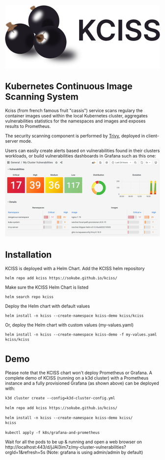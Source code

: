 ![Test](img/cassis.png)
# Kubernetes Continuous Image Scanning System

Kciss (from french famous fruit "cassis") service scans regulary the container images used within the local Kubernetes cluster, aggregates vulnerabilities statistics for the namespaces and images and exposes results to Prometheus.

The security scanning component is performed by [Trivy](https://github.com/aquasecurity/trivy), deployed in client-server mode.

Users can easily create alerts based on vulnerabilities found in their clusters workloads, or build vulnerabilities dashboards in Grafana such as this one:
![Test](img/dashboard.webp)

# Installation

KCISS is deployed with a Helm Chart. Add the KCISS helm repository
```shell
helm repo add kciss https://sokube.github.io/kciss/
```

Make sure the KCISS Helm Chart is listed
```shell
helm search repo kciss
```

Deploy the Helm chart with default values
```shell
helm install -n kciss --create-namespace kciss-demo kciss/kciss
```

Or, deploy the Helm chart with custom values (my-values.yaml)
```shell
helm install -n kciss --create-namespace kciss-demo -f my-values.yaml kciss/kciss 
```

# Demo

Please note that the KCISS chart won't deploy Prometheus or Grafana. A complete demo of KCISS (running on a k3d cluster) with a Prometheus instance and a fully provisioned Grafana (as shown above) can be deployed with:

```shell
k3d cluster create --config=k3d-cluster-config.yml 

helm repo add kciss https://sokube.github.io/kciss/

helm install -n kciss --create-namespace kciss-demo kciss/
kciss

kubectl apply -f k8s/grafana-and-prometheus
```

Wait for all the pods to be up & running and open a web browser on http://localhost:443/d/jJAl3im7z/my-cluster-vulnerabilities?orgId=1&refresh=5s
(Note: grafana is using admin/admin by default)
